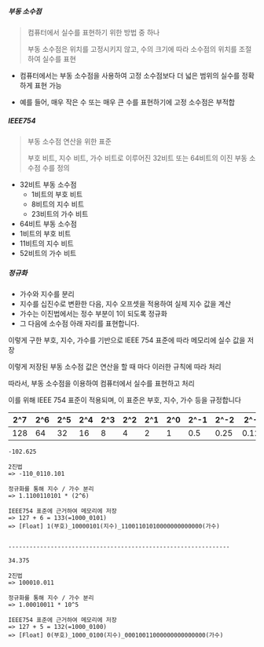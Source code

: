 ##### 부동 소수점

> 컴퓨터에서 실수를 표현하기 위한 방법 중 하나
>
> 부동 소수점은 위치를 고정시키지 않고, 수의 크기에 따라 소수점의 위치를 조절하여 실수를 표현

- 컴퓨터에서는 부동 소수점을 사용하여 고정 소수점보다 더 넓은 범위의 실수를 정확하게 표현 가능

- 예를 들어, 매우 작은 수 또는 매우 큰 수를 표현하기에 고정 소수점은 부적합



##### IEEE754

> 부동 소수점 연산을 위한 표준
>
> 부호 비트, 지수 비트, 가수 비트로 이루어진 32비트 또는 64비트의 이진 부동 소수점 수를 정의

- 32비트 부동 소수점
  - 1비트의 부호 비트 
  - 8비트의 지수 비트
  - 23비트의 가수 비트
-  64비트 부동 소수점
  - 1비트의 부호 비트
  - 11비트의 지수 비트
  - 52비트의 가수 비트



##### 정규화

- 가수와 지수를 분리
- 지수를 십진수로 변환한 다음, 지수 오프셋을 적용하여 실제 지수 값을 계산
- 가수는 이진법에서는 정수 부분이 1이 되도록 정규화
- 그 다음에 소수점 아래 자리를 표현합니다.



이렇게 구한 부호, 지수, 가수를 기반으로 IEEE 754 표준에 따라 메모리에 실수 값을 저장

이렇게 저장된 부동 소수점 값은 연산을 할 때 마다 이러한 규칙에 따라 처리

따라서, 부동 소수점을 이용하여 컴퓨터에서 실수를 표현하고 처리

이를 위해 IEEE 754 표준이 적용되며, 이 표준은 부호, 지수, 가수 등을 규정합니다



| 2^7  | 2^6  | 2^5  | 2^4  | 2^3  | 2^2  | 2^1  | 2^0  | 2^-1 | 2^-2 | 2^-3  |
| ---- | ---- | ---- | ---- | ---- | ---- | ---- | ---- | ---- | ---- | ----- |
| 128  | 64   | 32   | 16   | 8    | 4    | 2    | 1    | 0.5  | 0.25 | 0.125 |

```
-102.625

2진법
=> -110_0110.101

정규화를 통해 지수 / 가수 분리 
=> 1.1100110101 * (2^6)

IEEE754 표준에 근거하여 메모리에 저장
=> 127 + 6 = 133(=1000_0101)
=> [Float] 1(부호)_10000101(지수)_11001101010000000000000(가수)


---------------------------------------------------------------

34.375

2진법
=> 100010.011

정규화를 통해 지수 / 가수 분리
=> 1.00010011 * 10^5

IEEE754 표준에 근거하여 메모리에 저장
=> 127 + 5 = 132(=1000_0100)
=> [Float] 0(부호)_1000_0100(지수)_00010011000000000000000(가수)
```

